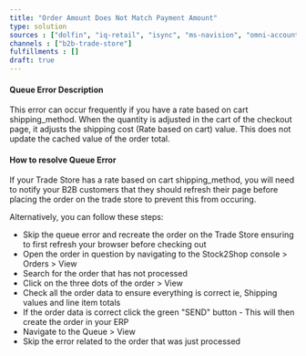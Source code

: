 ```yaml
---
title: "Order Amount Does Not Match Payment Amount"
type: solution
sources : ["dolfin", "iq-retail", "isync", "ms-navision", "omni-accounts", "pastel-partner", "sage-50cloud-pastel-xpress", "sage-200-evolution", "sage-300cloud", "sage-business-cloud-financials", "sage-evolution", "sage-one", "sage-pastel-evolution", "sap", "syspro" ]
channels : ["b2b-trade-store"]
fulfillments : []
draft: true
---
```


#### Queue Error Description
This error can occur frequently if you have a rate based on cart shipping_method. 
When the quantity is adjusted in the cart of the checkout page, it adjusts the shipping cost (Rate based on cart) value. 
This does not update the cached value of the order total.

#### How to resolve Queue Error
If your Trade Store has a rate based on cart shipping_method, you will need to notify your B2B customers that they should refresh their page before placing the order on the trade store to prevent this from occuring.

Alternatively, you can follow these steps:
- Skip the queue error and recreate the order on the Trade Store ensuring to first refresh your browser before checking out
- Open the order in question by navigating to the Stock2Shop console > Orders > View
- Search for the order that has not processed 
- Click on the three dots of the order > View
- Check all the order data to ensure everything is correct ie, Shipping values and line item totals
- If the order data is correct click the green "SEND" button - This will then create the order in your ERP
- Navigate to the Queue > View 
- Skip the error related to the order that was just processed